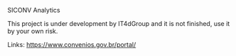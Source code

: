 SICONV Analytics

This project is under development by IT4dGroup and it is not finished, use it by your own risk.

Links:
https://www.convenios.gov.br/portal/
